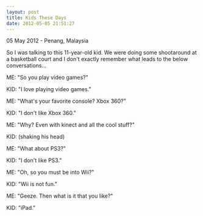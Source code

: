 ```yaml
---
layout: post
title: Kids These Days
date: 2012-05-05 21:51:27
---
```

<p class="meta">05 May 2012 - Penang, Malaysia</p>
So I was talking to this 11-year-old kid. We were doing some shootaround at a basketball court and I don't exactly remember what leads to the below conversations...

ME: "So you play video games?"

KID: "I love playing video games."

ME: "What's your favorite console? Xbox 360?"

KID: "I don't like Xbox 360."

ME: "Why? Even with kinect and all the cool stuff?"

KID: (shaking his head)

ME: "What about PS3?"

KID: "I don't like PS3."

ME: "Oh, so you must be into Wii?"

KID: "Wii is not fun."

ME: "Geeze. Then what is it that you like?"

KID: "iPad."



